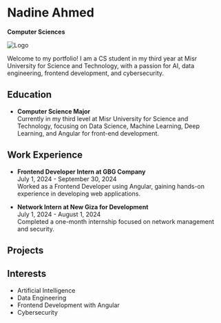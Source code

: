 # Nadine Ahmed
**Computer Sciences**

![Logo](https://github.com/Nadine516/Portfolio-/blob/main/assets/mee.jpg?raw=true)

Welcome to my portfolio! I am a CS student in my third year at Misr University for Science and Technology, with a passion for AI, data engineering, frontend development, and cybersecurity.

## Education
- **Computer Science Major**  
  Currently in my third level at Misr University for Science and Technology, focusing on Data Science, Machine Learning, Deep Learning, and Angular for front-end development.

## Work Experience
- **Frontend Developer Intern at GBG Company**  
  July 1, 2024 - September 30, 2024  
  Worked as a Frontend Developer using Angular, gaining hands-on experience in developing web applications.

- **Network Intern at New Giza for Development**  
  July 1, 2024 - August 1, 2024  
  Completed a one-month internship focused on network management and security.

## Projects
<!-- List any personal projects or links to GitHub repositories if you have any -->

## Interests
- Artificial Intelligence
- Data Engineering
- Frontend Development with Angular
- Cybersecurity


